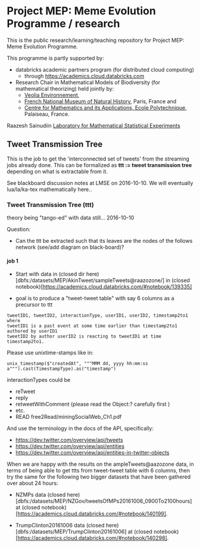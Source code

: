 # Project MEP: Meme Evolution Programme / research

This is the public research/learning/teaching repository for Project MEP: Meme Evolution Programme.

This programme is partly supported by:

* databricks academic partners program (for distributed cloud computing) 
	* through https://academics.cloud.databricks.com
* Research Chair in Mathematical Models of Biodiversity (for mathematical theorizing) held jointly by:
	* [Veolia Environnement](http://en.wikipedia.org/wiki/Veolia_Environnement), 
	* [French National Museum of Natural History](http://www.mnhn.fr/fr), Paris, France and 
	* [Centre for Mathematics and its Applications, Ecole Polytechnique](http://www.cmap.polytechnique.fr/), Palaiseau, France.

Raazesh Sainudiin
[Laboratory for Mathematical Statistical Experiments](http://lamastex.org)


## Tweet Transmission Tree

This is the job to get the 'interconnected set of tweets' from the streaming jobs already done. This can be formalized as **ttt := tweet transmission tree** depending on what is extractable from it.

See blackboard discussion notes at LMSE on 2016-10-10. 
We will eventually lua/la/ka-tex mathematically here..

### Tweet Transmission Tree (ttt)

theory being "tango-ed" with data still... 2016-10-10

Question:

* Can the ttt be extracted such that its leaves are the nodes of the follows network (see/add diagram on black-board)?

#### job 1

* Start with data in (closed dir here)[dbfs:/datasets/MEP/AkinTweet/sampleTweets@raazozone/] in (closed notebook)[https://academics.cloud.databricks.com/#notebook/139335]

* goal is to produce a "tweet-tweet table" with say 6 columns as a precursor to ttt

```
tweetID1, tweetID2, interactionType, userID1, userID2, timestamp2to1
where
tweetID1 is a past event at some time earlier than timestamp2to1 authored by userID1
tweetID2 by author userID2 is reacting to tweetID1 at time timestamp2to1.
```

Please use unixtime-stamps like in:
```
unix_timestamp($"createdAt", """MMM dd, yyyy hh:mm:ss a""").cast(TimestampType).as("timestamp")
```
interactionTypes could be
* reTweet
* reply
* retweetWithComment (please read the Object:? carefully first )
* etc.
* READ free2Read/miningSocialWeb\_Ch1.pdf

And use the terminology in the docs of the API, specifically:
* https://dev.twitter.com/overview/api/tweets
* https://dev.twitter.com/overview/api/entities
* https://dev.twitter.com/overview/api/entities-in-twitter-objects

When we are happy with the results on the ampleTweets@aazozone data, in terms of being able to get ttts from tweet-tweet table with 6 columns, 
then try the same for the following two bigger datasets that have been gathered over about 24 hours:

* NZMPs data (closed here)[dbfs:/datasets/MEP/NZGov/tweetsOfMPs20161006\_0900To2100hours] at (closed notebook)[https://academics.cloud.databricks.com/#notebook/140199].

* TrumpClinton20161006 data (closed here)[dbfs:/datasets/MEP/TrumpClinton20161006] at (closed notebook)[https://academics.cloud.databricks.com/#notebook/140298].



